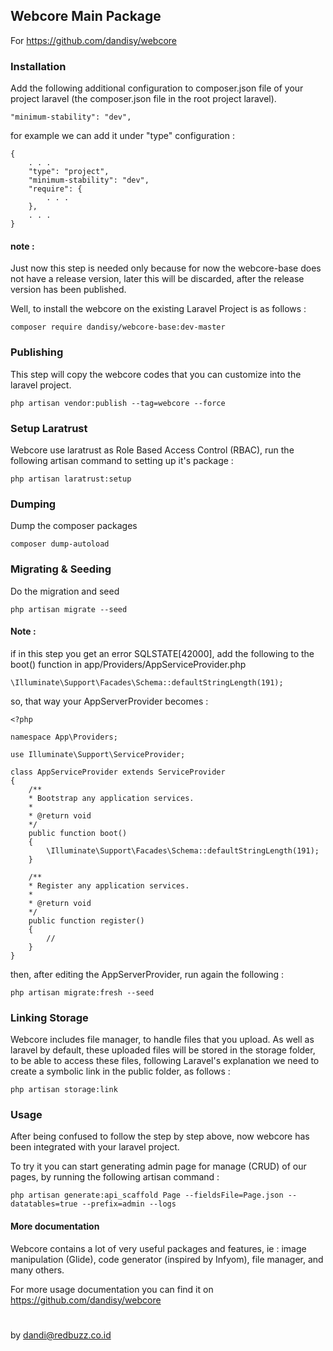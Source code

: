 ## Webcore Main Package

For https://github.com/dandisy/webcore

### Installation

Add the following additional configuration to composer.json file of your project laravel (the composer.json file in the root project laravel).
    
    "minimum-stability": "dev",

for example we can add it under "type" configuration :

    {
        . . .
        "type": "project",
        "minimum-stability": "dev",
        "require": {
            . . .
        },
        . . .
    }

#### note :
Just now this step is needed only because for now the webcore-base does not have a release version, 
later this will be discarded, after the release version has been published.

Well, to install the webcore on the existing Laravel Project is as follows :

    composer require dandisy/webcore-base:dev-master

### Publishing

This step will copy the webcore codes that you can customize into the laravel project.

    php artisan vendor:publish --tag=webcore --force

### Setup Laratrust

Webcore use laratrust as Role Based Access Control (RBAC), run the following artisan command to setting up it's package :

    php artisan laratrust:setup

### Dumping

Dump the composer packages

    composer dump-autoload

### Migrating & Seeding

Do the migration and seed

    php artisan migrate --seed

#### Note :
if in this step you get an error SQLSTATE[42000], add the following to the boot() function in app/Providers/AppServiceProvider.php

    \Illuminate\Support\Facades\Schema::defaultStringLength(191);

so, that way your AppServerProvider becomes :

    <?php

    namespace App\Providers;

    use Illuminate\Support\ServiceProvider;

    class AppServiceProvider extends ServiceProvider
    {
        /**
        * Bootstrap any application services.
        *
        * @return void
        */
        public function boot()
        {
            \Illuminate\Support\Facades\Schema::defaultStringLength(191);
        }

        /**
        * Register any application services.
        *
        * @return void
        */
        public function register()
        {
            //
        }
    }

then, after editing the AppServerProvider, run again the following :

    php artisan migrate:fresh --seed

### Linking Storage

Webcore includes file manager, to handle files that you upload. As well as laravel by default, 
these uploaded files will be stored in the storage folder, to be able to access these files, 
following Laravel's explanation we need to create a symbolic link in the public folder, as follows :

    php artisan storage:link

### Usage

After being confused to follow the step by step above, now webcore has been integrated with your laravel project.

To try it you can start generating admin page for manage (CRUD) of our pages, by running the following artisan command :

    php artisan generate:api_scaffold Page --fieldsFile=Page.json --datatables=true --prefix=admin --logs

#### More documentation

Webcore contains a lot of very useful packages and features, 
ie : image manipulation (Glide), code generator (inspired by Infyom), file manager, and many others.

For more usage documentation you can find it on https://github.com/dandisy/webcore


#
by dandi@redbuzz.co.id